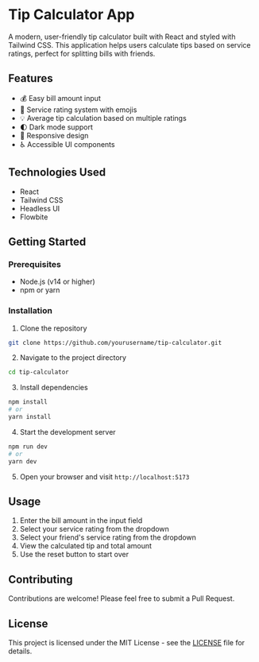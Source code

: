 # Tip Calculator App

A modern, user-friendly tip calculator built with React and styled with Tailwind CSS. This application helps users calculate tips based on service ratings, perfect for splitting bills with friends.

## Features

- 💰 Easy bill amount input
- 🌟 Service rating system with emojis
- 💡 Average tip calculation based on multiple ratings
- 🌓 Dark mode support
- 📱 Responsive design
- ♿ Accessible UI components

## Technologies Used

- React
- Tailwind CSS
- Headless UI
- Flowbite

## Getting Started

### Prerequisites

- Node.js (v14 or higher)
- npm or yarn

### Installation

1. Clone the repository

```bash
git clone https://github.com/yourusername/tip-calculator.git
```

2. Navigate to the project directory

```bash
cd tip-calculator
```

3. Install dependencies

```bash
npm install
# or
yarn install
```

4. Start the development server

```bash
npm run dev
# or
yarn dev
```

5. Open your browser and visit `http://localhost:5173`

## Usage

1. Enter the bill amount in the input field
2. Select your service rating from the dropdown
3. Select your friend's service rating from the dropdown
4. View the calculated tip and total amount
5. Use the reset button to start over

## Contributing

Contributions are welcome! Please feel free to submit a Pull Request.

## License

This project is licensed under the MIT License - see the [LICENSE](LICENSE) file for details.
